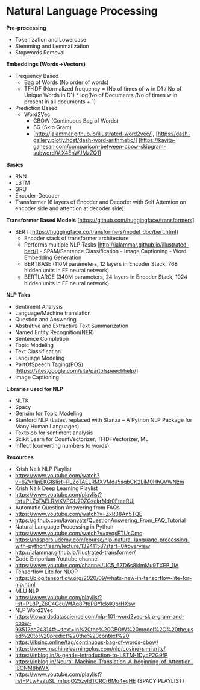 # Natural Language Processing


**Pre-processing**
- Tokenization and Lowercase
- Stemming and Lemmatization
- Stopwords Removal

**Embeddings (Words->Vectors)**
- Frequency Based
   - Bag of Words (No order of words)
   - TF-IDF (Normalized frequency = (No of times of w in D1 / No of Unique Words in D1) * log(No of Documents /No of times w in present in all documents + 1)
- Prediction Based
   - Word2Vec 
        - CBOW (Continuous Bag of Words)
        - SG (Skip Gram)
        -  [http://jalammar.github.io/illustrated-word2vec/], [https://dash-gallery.plotly.host/dash-word-arithmetic/] [https://kavita-ganesan.com/comparison-between-cbow-skipgram-subword/#.X4EnWJMzZQ1]
         

**Basics**
- RNN
- LSTM
- GRU
- Encoder-Decoder
- Transformer (6 layers of Encoder and Decoder with Self Attention on encoder side and attention at decoder side)

**Transformer Based Models**
[https://github.com/huggingface/transformers]
- BERT [https://huggingface.co/transformers/model_doc/bert.html]
   - Encoder stack of transformer architecture
   - Performs multiple NLP Tasks [http://jalammar.github.io/illustrated-bert/]
         - SPAM/Sentence Classification
         - Image Captioning
         - Word Embedding Generation 
   - BERTBASE (110M parameters, 12 layers in Encoder Stack, 768 hidden units in FF neural network)
   - BERTLARGE (340M parameters, 24 layers in Encoder Stack, 1024 hidden units in FF neural network)

**NLP Taks**
- Sentiment Analysis
- Language/Machine translation
- Question and Answering
- Abstrative and Extractive Text Summarization
- Named Entity Recognition(NER)
- Sentence Completion
- Topic Modeling
- Text Classification
- Language Modeling
- PartOfSpeech Taging(POS) [https://sites.google.com/site/partofspeechhelp/]
- Image Captioning


**Libraries used for NLP**
- NLTK
- Spacy
- Gensim for Topic Modeling
- Stanford NLP (Latest replaced with Stanza – A Python NLP Package for Many Human Languages)
- Textblob for sentiment analysis
- Scikit Learn for CountVectorizer, TFIDFVectorizer, ML
- Inflect (converting numbers to words)



**Resources**
- Krish Naik NLP Playlist
 - https://www.youtube.com/watch?v=6ZVf1jnEKGI&list=PLZoTAELRMXVMdJ5sqbCK2LiM0HhQVWNzm
- Krish Naik Deep Learning Playlist
 - https://www.youtube.com/playlist?list=PLZoTAELRMXVPGU70ZGsckrMdr0FteeRUi
- Automatic Question Answering from FAQs 
 - https://www.youtube.com/watch?v=ZxR38An5TQE
 - https://github.com/lavanyats/QuestionAnswering_From_FAQ_Tutorial
- Natural Language Processing in Python
 - https://www.youtube.com/watch?v=xvqsFTUsOmc
 - https://naspers.udemy.com/course/nlp-natural-language-processing-with-python/learn/lecture/13241158?start=0#overview
- http://jalammar.github.io/illustrated-transformer/ 
- Code Emporium Youtube channel
 - https://www.youtube.com/channel/UC5_6ZD6s8klmMu9TXEB_1IA
- Tensorflow Lite for NLOP
 - https://blog.tensorflow.org/2020/09/whats-new-in-tensorflow-lite-for-nlp.html
- MLU NLP
 - https://www.youtube.com/playlist?list=PL8P_Z6C4GcuWfAq8Pt6PBYlck4OprHXsw
- NLP Word2Vec
 - https://towardsdatascience.com/nlp-101-word2vec-skip-gram-and-cbow-93512ee24314#:~:text=In%20the%20CBOW%20model%2C%20the,used%20to%20predict%20the%20context%20
- https://iksinc.online/tag/continuous-bag-of-words-cbow/
- https://www.machinelearningplus.com/nlp/cosine-similarity/
- https://inblog.in/A-gentle-Introduction-to-LSTM-1DydP2G9fP
- https://inblog.in/Neural-Machine-Translation-A-beginning-of-Attention-j8CNM8hjWX
- https://www.youtube.com/playlist?list=PLwFaZuSL_mfpqO25zyIdTCRCr6Mo4xqHE (SPACY PLAYLIST)

